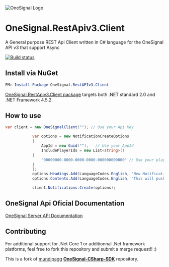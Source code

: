 ![OneSignal Logo](https://onesignal.com/assets/common/logo_onesignal_color.png)
# OneSignal.RestApiv3.Client
A General purpose REST Api Client written in C# language for the OneSignal API v3 that support Async

[![Build status](https://ci.appveyor.com/api/projects/status/f8vnbla1mef503sr?svg=true)](https://ci.appveyor.com/project/Alegrowin/onesignal-restapiv3-client)

## Install via NuGet

```powershell
PM> Install-Package OneSignal.RestAPIv3.Client
```

[OneSignal.RestApiv3.Client package](https://www.nuget.org/packages/OneSignal.RestAPIv3.Client/) targets both .NET standard 2.0 and .NET Framework 4.5.2.

## How to use

```csharp
var client = new OneSignalClient(""); // Use your Api Key

            var options = new NotificationCreateOptions
            {
                AppId = new Guid(""),   // Use your AppId
                IncludePlayerIds = new List<string>()
            {
                "00000000-0000-0000-0000-000000000000" // Use your playerId
            }
            };
            options.Headings.Add(LanguageCodes.English, "New Notification!");
            options.Contents.Add(LanguageCodes.English, "This will push a real notification directly to your device.");

            client.Notifications.Create(options);
```

## OneSignal Api Oficial Documentation
[OneSignal Server API Documentation](https://documentation.onesignal.com/reference)

## Contributing
For additional support for .Net Core 1 or additionnal .Net framework platforms, feel free to fork this repository and submit a merge request!! :)




This is a fork of [mundipagg](https://github.com/mundipagg) [**OneSignal-CSharp-SDK**](https://github.com/mundipagg/OneSignal-CSharp-SDK) repository.
